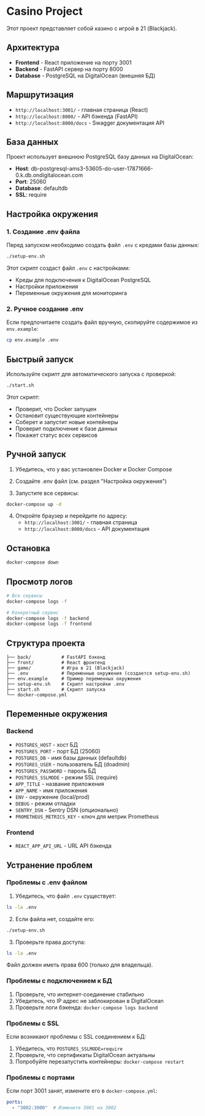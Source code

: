 # Casino Project

Этот проект представляет собой казино с игрой в 21 (Blackjack).

## Архитектура

- **Frontend** - React приложение на порту 3001
- **Backend** - FastAPI сервер на порту 8000
- **Database** - PostgreSQL на DigitalOcean (внешняя БД)

## Маршрутизация

- `http://localhost:3001/` - главная страница (React)
- `http://localhost:8000/` - API бэкенда (FastAPI)
- `http://localhost:8000/docs` - Swagger документация API

## База данных

Проект использует внешнюю PostgreSQL базу данных на DigitalOcean:
- **Host**: db-postgresql-ams3-53605-do-user-17871666-0.k.db.ondigitalocean.com
- **Port**: 25060
- **Database**: defaultdb
- **SSL**: require

## Настройка окружения

### 1. Создание .env файла

Перед запуском необходимо создать файл `.env` с кредами базы данных:

```bash
./setup-env.sh
```

Этот скрипт создаст файл `.env` с настройками:
- Креды для подключения к DigitalOcean PostgreSQL
- Настройки приложения
- Переменные окружения для мониторинга

### 2. Ручное создание .env

Если предпочитаете создать файл вручную, скопируйте содержимое из `env.example`:

```bash
cp env.example .env
```

## Быстрый запуск

Используйте скрипт для автоматического запуска с проверкой:

```bash
./start.sh
```

Этот скрипт:
- Проверит, что Docker запущен
- Остановит существующие контейнеры
- Соберет и запустит новые контейнеры
- Проверит подключение к базе данных
- Покажет статус всех сервисов

## Ручной запуск

1. Убедитесь, что у вас установлен Docker и Docker Compose

2. Создайте .env файл (см. раздел "Настройка окружения")

3. Запустите все сервисы:
```bash
docker-compose up -d
```

4. Откройте браузер и перейдите по адресу:
   - `http://localhost:3001/` - главная страница
   - `http://localhost:8000/docs` - API документация

## Остановка

```bash
docker-compose down
```

## Просмотр логов

```bash
# Все сервисы
docker-compose logs -f

# Конкретный сервис
docker-compose logs -f backend
docker-compose logs -f frontend
```

## Структура проекта

```
├── back/           # FastAPI бэкенд
├── front/          # React фронтенд
├── game/           # Игра в 21 (Blackjack)
├── .env            # Переменные окружения (создается setup-env.sh)
├── env.example     # Пример переменных окружения
├── setup-env.sh    # Скрипт настройки .env
├── start.sh        # Скрипт запуска
└── docker-compose.yml
```

## Переменные окружения

### Backend
- `POSTGRES_HOST` - хост БД
- `POSTGRES_PORT` - порт БД (25060)
- `POSTGRES_DB` - имя базы данных (defaultdb)
- `POSTGRES_USER` - пользователь БД (doadmin)
- `POSTGRES_PASSWORD` - пароль БД
- `POSTGRES_SSLMODE` - режим SSL (require)
- `APP_TITLE` - название приложения
- `APP_NAME` - имя приложения
- `ENV` - окружение (local/prod)
- `DEBUG` - режим отладки
- `SENTRY_DSN` - Sentry DSN (опционально)
- `PROMETHEUS_METRICS_KEY` - ключ для метрик Prometheus

### Frontend
- `REACT_APP_API_URL` - URL API бэкенда

## Устранение проблем

### Проблемы с .env файлом

1. Убедитесь, что файл `.env` существует:
```bash
ls -la .env
```

2. Если файла нет, создайте его:
```bash
./setup-env.sh
```

3. Проверьте права доступа:
```bash
ls -la .env
```
Файл должен иметь права 600 (только для владельца).

### Проблемы с подключением к БД

1. Проверьте, что интернет-соединение стабильно
2. Убедитесь, что IP адрес не заблокирован в DigitalOcean
3. Проверьте логи бэкенда: `docker-compose logs backend`

### Проблемы с SSL

Если возникают проблемы с SSL соединением к БД:
1. Убедитесь, что `POSTGRES_SSLMODE=require`
2. Проверьте, что сертификаты DigitalOcean актуальны
3. Попробуйте перезапустить контейнеры: `docker-compose restart`

### Проблемы с портами

Если порт 3001 занят, измените его в `docker-compose.yml`:
```yaml
ports:
  - "3002:3000"  # Измените 3001 на 3002
``` 